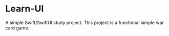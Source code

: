 # Learn-UI
A simple Swift/SwiftUI study project. This project is a functional simple war card game.
